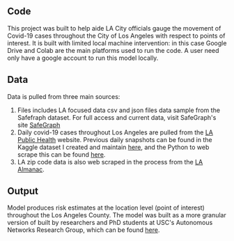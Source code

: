 
## Code 
This project was built to help aide LA City officials gauge the movement of Covid-19 cases throughout the City of Los Angeles with respect to points of interest. It is built with limited local machine intervention: in this case Google Drive and Colab are the main platforms used to run the code. A user need only have a google account to run this model locally.

## Data
Data is pulled from three main sources:
1) Files includes LA focused data csv and json files data sample from the Safefraph dataset. For full access and current data, visit SafeGraph's site [SafeGraph](https://catalog.safegraph.io/app/browse)
2) Daily covid-19 cases throughout Los Angeles are pulled from the [LA Public Health](http://publichealth.lacounty.gov/media/Coronavirus/locations.htm) website. Previous daily snapshots can be found in the Kaggle dataset I created and maintain [here](https://www.kaggle.com/frank122/la-public-health-covid19-cases-point-of-interest), and the Python to web scrape this can be found [here](https://github.com/francisco-avalos/LA_covid19_data_cases).
3) LA zip code data is also web scraped in the process from the [LA Almanac](http://www.laalmanac.com/communications/cm02_communities.php).

## Output
Model produces risk estimates at the location level (point of interest) throughout the Los Angeles County. The model was built as a more granular version of built by researchers and PhD students at USC's Autonomous Networks Research Group, which can be found [here](https://github.com/ANRGUSC/covid19_risk_estimation).
